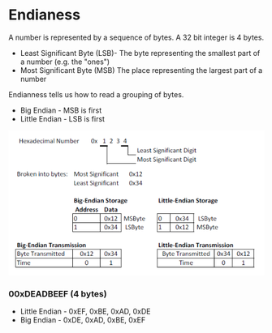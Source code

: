 # **Endianess**

A number is represented by a sequence of bytes. A 32 bit integer is 4 bytes.

* Least Significant Byte \(LSB\)- The byte representing the smallest part of a number \(e.g. the "ones"\)
* Most Significant Byte \(MSB\) The place representing the largest part of a number

Endianness tells us how to read a grouping of bytes.

* Big Endian - MSB is first
* Little Endian - LSB is first

![](/assets/Endianness_example.png)

### **00xDEADBEEF \(4 bytes\)**

*  Little Endian - 0xEF, 0xBE, 0xAD, 0xDE
*  Big Endian - 0xDE, 0xAD, 0xBE, 0xEF



